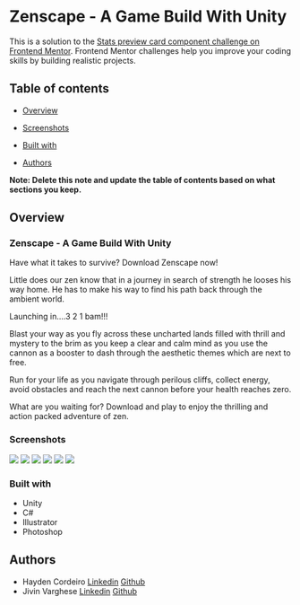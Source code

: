# Zenscape - A Game Build With Unity

This is a solution to the [Stats preview card component challenge on Frontend Mentor](https://www.frontendmentor.io/challenges/stats-preview-card-component-8JqbgoU62). Frontend Mentor challenges help you improve your coding skills by building realistic projects. 

## Table of contents

- [Overview](#overview)
- [Screenshots](#screenshots)

- [Built with](#built-with)

- [Authors](#authors)


**Note: Delete this note and update the table of contents based on what sections you keep.**

## Overview

### Zenscape - A Game Build With Unity
Have what it takes to survive?
Download Zenscape now!

Little does our zen know that in a journey in search of strength he looses his way home. He has to make his way to find his path back through the ambient world.

Launching in....3 2 1 bam!!!

Blast your way as you fly across these uncharted lands filled with thrill and mystery to the brim as you keep a clear and calm mind as you use the cannon as a booster to dash through the aesthetic themes which are next to free.

Run for your life as you navigate through perilous cliffs, collect energy, avoid obstacles and reach the next cannon before your health reaches zero.

What are you waiting for?
Download and play to enjoy the thrilling and action packed adventure of zen.


### Screenshots

![](./1.jpg)
![](./2.jpg)
![](./3.jpg)
![](./4.jpg)
![](./5.jpg)
![](./6.jpg)


### Built with

- Unity
- C#
- Illustrator
- Photoshop

## Authors

 - Hayden Cordeiro   [Linkedin](https://github.com/haydencordeiro)  [Github](www.linkedin.com/in/haydencordeiro) 
 - Jivin Varghese   [Linkedin](https://github.com/JivinVarghese)  [Github](www.linkedin.com/in/jivinvarghese) 






